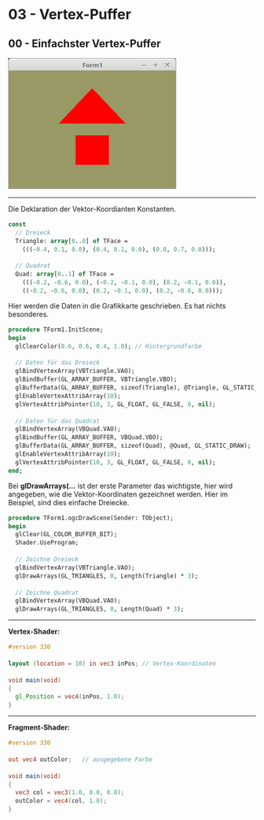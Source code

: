 # 03 - Vertex-Puffer
## 00 - Einfachster Vertex-Puffer

![image.png](image.png)


---
Die Deklaration der Vektor-Koordianten Konstanten.

```pascal
const
  // Dreieck
  Triangle: array[0..0] of TFace =
    (((-0.4, 0.1, 0.0), (0.4, 0.1, 0.0), (0.0, 0.7, 0.0)));

  // Quadrat
  Quad: array[0..1] of TFace =
    (((-0.2, -0.6, 0.0), (-0.2, -0.1, 0.0), (0.2, -0.1, 0.0)),
    ((-0.2, -0.6, 0.0), (0.2, -0.1, 0.0), (0.2, -0.6, 0.0)));
```

Hier werden die Daten in die Grafikkarte geschrieben.
Es hat nichts besonderes.

```pascal
procedure TForm1.InitScene;
begin
  glClearColor(0.6, 0.6, 0.4, 1.0); // Hintergrundfarbe

  // Daten für das Dreieck
  glBindVertexArray(VBTriangle.VAO);
  glBindBuffer(GL_ARRAY_BUFFER, VBTriangle.VBO);
  glBufferData(GL_ARRAY_BUFFER, sizeof(Triangle), @Triangle, GL_STATIC_DRAW);
  glEnableVertexAttribArray(10);
  glVertexAttribPointer(10, 3, GL_FLOAT, GL_FALSE, 0, nil);

  // Daten für das Quadrat
  glBindVertexArray(VBQuad.VAO);
  glBindBuffer(GL_ARRAY_BUFFER, VBQuad.VBO);
  glBufferData(GL_ARRAY_BUFFER, sizeof(Quad), @Quad, GL_STATIC_DRAW);
  glEnableVertexAttribArray(10);
  glVertexAttribPointer(10, 3, GL_FLOAT, GL_FALSE, 0, nil);
end;
```

Bei **glDrawArrays(...** ist der erste Parameter das wichtigste, hier wird angegeben, wie die Vektor-Koordinaten gezeichnet werden.
Hier im Beispiel, sind dies einfache Dreiecke.

```pascal
procedure TForm1.ogcDrawScene(Sender: TObject);
begin
  glClear(GL_COLOR_BUFFER_BIT);
  Shader.UseProgram;

  // Zeichne Dreieck
  glBindVertexArray(VBTriangle.VAO);
  glDrawArrays(GL_TRIANGLES, 0, Length(Triangle) * 3);

  // Zeichne Quadrat
  glBindVertexArray(VBQuad.VAO);
  glDrawArrays(GL_TRIANGLES, 0, Length(Quad) * 3);
```


---
**Vertex-Shader:**


```glsl
#version 330

layout (location = 10) in vec3 inPos; // Vertex-Koordinaten

void main(void)
{
  gl_Position = vec4(inPos, 1.0);
}

```


---
**Fragment-Shader:**

```glsl
#version 330

out vec4 outColor;   // ausgegebene Farbe

void main(void)
{
  vec3 col = vec3(1.0, 0.0, 0.0);
  outColor = vec4(col, 1.0);
}

```


